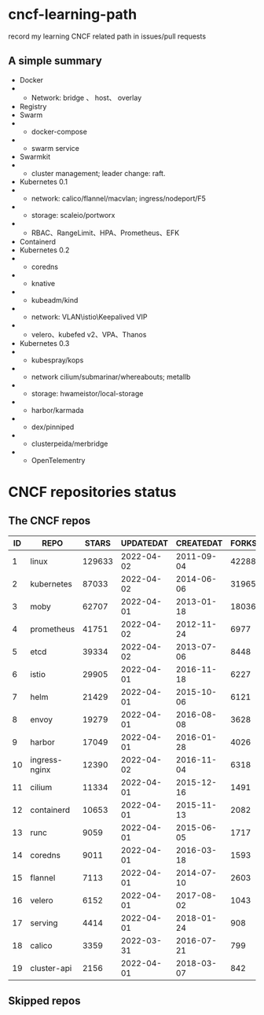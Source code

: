 # cncf-learning-path
record my learning CNCF related path in issues/pull requests

## A simple summary
- Docker
- - Network: bridge 、 host、 overlay
- Registry
- Swarm
- - docker-compose
- - swarm service
- Swarmkit
- - cluster management; leader change: raft.
- Kubernetes 0.1
- - network: calico/flannel/macvlan; ingress/nodeport/F5
- - storage: scaleio/portworx
- - RBAC、RangeLimit、HPA、Prometheus、EFK
- Containerd
- Kubernetes 0.2
- - coredns
- - knative
- - kubeadm/kind
- - network: VLAN\istio\Keepalived VIP
- - velero、kubefed v2、VPA、Thanos
- Kubernetes 0.3
- - kubespray/kops
- - network cilium/submarinar/whereabouts; metallb
- - storage: hwameistor/local-storage
- - harbor/karmada
- - dex/pinniped
- - clusterpeida/merbridge
- - OpenTelementry

# CNCF repositories status
<!--START_SECTION:github_repos-->
## The CNCF repos
| ID |     REPO      | STARS  | UPDATEDAT  | CREATEDAT  | FORKSCOUNT |
|----|---------------|--------|------------|------------|------------|
|  1 | linux         | 129633 | 2022-04-02 | 2011-09-04 |      42288 |
|  2 | kubernetes    |  87033 | 2022-04-02 | 2014-06-06 |      31965 |
|  3 | moby          |  62707 | 2022-04-01 | 2013-01-18 |      18036 |
|  4 | prometheus    |  41751 | 2022-04-02 | 2012-11-24 |       6977 |
|  5 | etcd          |  39334 | 2022-04-02 | 2013-07-06 |       8448 |
|  6 | istio         |  29905 | 2022-04-01 | 2016-11-18 |       6227 |
|  7 | helm          |  21429 | 2022-04-01 | 2015-10-06 |       6121 |
|  8 | envoy         |  19279 | 2022-04-01 | 2016-08-08 |       3628 |
|  9 | harbor        |  17049 | 2022-04-01 | 2016-01-28 |       4026 |
| 10 | ingress-nginx |  12390 | 2022-04-02 | 2016-11-04 |       6318 |
| 11 | cilium        |  11334 | 2022-04-01 | 2015-12-16 |       1491 |
| 12 | containerd    |  10653 | 2022-04-01 | 2015-11-13 |       2082 |
| 13 | runc          |   9059 | 2022-04-01 | 2015-06-05 |       1717 |
| 14 | coredns       |   9011 | 2022-04-01 | 2016-03-18 |       1593 |
| 15 | flannel       |   7113 | 2022-04-01 | 2014-07-10 |       2603 |
| 16 | velero        |   6152 | 2022-04-01 | 2017-08-02 |       1043 |
| 17 | serving       |   4414 | 2022-04-01 | 2018-01-24 |        908 |
| 18 | calico        |   3359 | 2022-03-31 | 2016-07-21 |        799 |
| 19 | cluster-api   |   2156 | 2022-04-01 | 2018-03-07 |        842 |



## Skipped repos
<!--END_SECTION:github_repos-->
